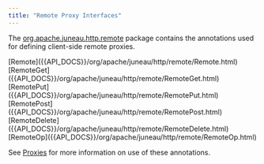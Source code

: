 ```yaml
---
title: "Remote Proxy Interfaces"
---
```


The [org.apache.juneau.http.remote]({{API_DOCS}}/org/apache/juneau/http/remote.html) package contains the annotations used for defining
client-side remote proxies.

<tree>
<node-0><java-annotation>[Remote]({{API_DOCS}}/org/apache/juneau/http/remote/Remote.html)</java-annotation></node-0>
<node-0><java-annotation>[RemoteGet]({{API_DOCS}}/org/apache/juneau/http/remote/RemoteGet.html)</java-annotation></node-0>
<node-0><java-annotation>[RemotePut]({{API_DOCS}}/org/apache/juneau/http/remote/RemotePut.html)</java-annotation></node-0>
<node-0><java-annotation>[RemotePost]({{API_DOCS}}/org/apache/juneau/http/remote/RemotePost.html)</java-annotation></node-0>
<node-0><java-annotation>[RemoteDelete]({{API_DOCS}}/org/apache/juneau/http/remote/RemoteDelete.html)</java-annotation></node-0>
<node-0><java-annotation>[RemoteOp]({{API_DOCS}}/org/apache/juneau/http/remote/RemoteOp.html)</java-annotation></node-0>
</tree>

See [Proxies](TODO.md) for more information on use of these annotations.
